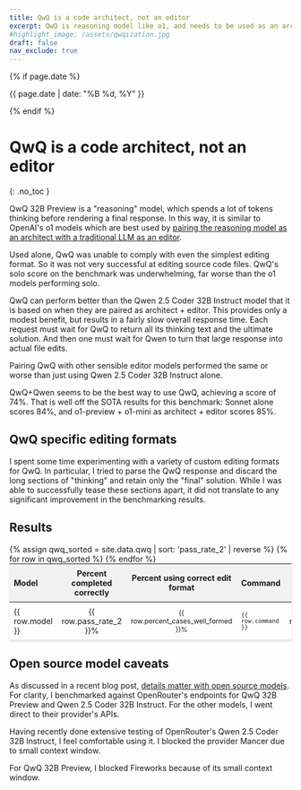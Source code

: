 ```yaml
---
title: QwQ is a code architect, not an editor
excerpt: QwQ is reasoning model like o1, and needs to be used as an architect with another model as editor.
#highlight_image: /assets/qwqization.jpg
draft: false
nav_exclude: true
---
```

{% if page.date %}
<p class="post-date">{{ page.date | date: "%B %d, %Y" }}</p>
{% endif %}

# QwQ is a code architect, not an editor
{: .no_toc }

<canvas id="qwqChart" width="800" height="500" style="margin: 20px 0"></canvas>

QwQ 32B Preview is a "reasoning" model, which spends a lot of tokens thinking before
rendering a final response.
In this way, it is similar to OpenAI's o1 models which are best used by
[pairing the reasoning model as an architect with a traditional LLM as an editor](https://aider.chat/2024/09/26/architect.html).

Used alone, QwQ was unable to comply with even the simplest editing format.
So it was not very successful at editing source code files.
QwQ's solo score on the benchmark was underwhelming,
far worse than the o1 models performing solo.

QwQ can perform better than the
Qwen 2.5 Coder 32B Instruct model that it is based on
when they are paired as architect + editor.
This provides only a modest benefit,
but results in a fairly slow overall response time.
Each request must wait for QwQ to return all its thinking text
and the ultimate solution.
And then one must wait for Qwen to turn that large
response into actual file edits.

Pairing QwQ with other sensible editor models performed the same or worse than
just using Qwen 2.5 Coder 32B Instruct alone.

QwQ+Qwen seems to be the best way to use QwQ, achieving a score of 74%.
That is well off the
SOTA results for this benchmark: Sonnet alone scores 84%, and
o1-preview + o1-mini as architect + editor scores 85%.


## QwQ specific editing formats

I spent some time experimenting with a variety of custom editing formats
for QwQ.
In particular, I tried to parse the QwQ response and discard the long
sections of "thinking" and retain only the "final" solution.
While I was able to successfully tease these sections apart,
it did not translate to any significant improvement in the benchmarking results.


## Results

<script src="https://cdn.jsdelivr.net/npm/chart.js"></script>
<script>
{% include qwq-chart.js %}
</script>

<table style="width: 100%; max-width: 800px; margin: auto; border-collapse: collapse; box-shadow: 0 2px 4px rgba(0,0,0,0.1); font-size: 14px;">
  <thead style="background-color: #f2f2f2;">
    <tr>
      <th style="padding: 8px; text-align: left;">Model</th>
      <th style="padding: 8px; text-align: center;">Percent completed correctly</th>
      <th style="padding: 8px; text-align: center;">Percent using correct edit format</th>
      <th style="padding: 8px; text-align: left;">Command</th>
      <th style="padding: 8px; text-align: center;">Edit format</th>
    </tr>
  </thead>
  <tbody>
    {% assign qwq_sorted = site.data.qwq | sort: 'pass_rate_2' | reverse %}
    {% for row in qwq_sorted %}
      <tr style="border-bottom: 1px solid #ddd;">
        <td style="padding: 8px;">{{ row.model }}</td>
        <td style="padding: 8px; text-align: center;">{{ row.pass_rate_2 }}%</td>
        <td style="padding: 8px; text-align: center;">{{ row.percent_cases_well_formed }}%</td>
        <td style="padding: 8px;"><code>{{ row.command }}</code></td>
        <td style="padding: 8px; text-align: center;">{{ row.edit_format }}</td>
      </tr>
    {% endfor %}
  </tbody>
</table>

<style>
  tr.selected {
    color: #0056b3;
  }
  table {
    table-layout: fixed;
  }
  td, th {
    word-wrap: break-word;
    overflow-wrap: break-word;
  }
  td:nth-child(3), td:nth-child(4) {
    font-size: 12px;
  }
</style>

<script>
document.getElementById('qwqSearchInput').addEventListener('keyup', function() {
    var input = this.value.toLowerCase();
    var rows = document.querySelectorAll('tbody tr');
    
    rows.forEach(function(row) {
        var text = row.textContent.toLowerCase();
        if(text.includes(input)) {
            row.style.display = '';
            row.classList.add('selected');
        } else {
            row.style.display = 'none';
            row.classList.remove('selected');
        }
    });
});
</script>

## Open source model caveats

As discussed in a recent blog post,
[details matter with open source models](https://aider.chat/2024/11/21/quantization.html).
For clarity, I benchmarked against OpenRouter's endpoints for
QwQ 32B Preview and Qwen 2.5 Coder 32B Instruct.
For the other models, I went direct to their provider's APIs.

Having recently done extensive testing of OpenRouter's Qwen 2.5 Coder 32B Instruct,
I feel comfortable using it. I blocked the provider Mancer due to small
context window.

For QwQ 32B Preview, I blocked Fireworks because of its small context window.
